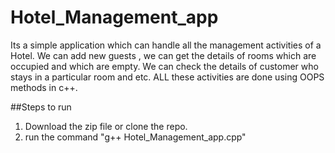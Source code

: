 # Hotel_Management_app
Its a simple application which can handle all the management activities of a Hotel. We can add new guests , we can get the details of rooms which are occupied and which are empty. We can check the details of customer who stays in a particular room and etc. ALL these activities
are done using OOPS methods in c++.

##Steps to run
1. Download the zip file or clone the repo.
2. run the command "g++ Hotel_Management_app.cpp"
